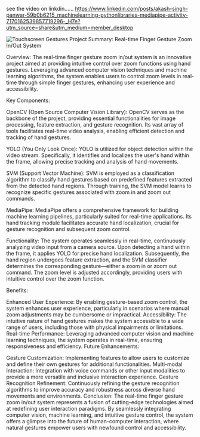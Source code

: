 see the video on linkdin......
https://www.linkedin.com/posts/akash-singh-panwar-59b0b6215_machinelearning-pythonlibraries-mediapipe-activity-7170162539857719296-_H7e?utm_source=share&utm_medium=member_desktop
<!DOCTYPE html>
<html lang="en">
<head>
    <meta charset="UTF-8">
    <meta name="viewport" content="width=device-width, initial-scale=1.0">
</head>
<body>
    <img src="https://img.freepik.com/premium-vector/touchscreen-gestures-hand-gestures-smartphone-screen-swipe-tap-pinch-zoom-rotate-gestures-flat-vector-illustration-set-gadget-screen-touch-hand-signs-collection_627510-2883.jpg" alt="Touchscreen Gestures">
</body>
</html>
Project Summary: Real-time Finger Gesture Zoom In/Out System

Overview:
The real-time finger gesture zoom in/out system is an innovative project aimed at providing intuitive control over zoom functions using hand gestures. Leveraging advanced computer vision techniques and machine learning algorithms, the system enables users to control zoom levels in real-time through simple finger gestures, enhancing user experience and accessibility.

Key Components:

OpenCV (Open Source Computer Vision Library):
OpenCV serves as the backbone of the project, providing essential functionalities for image processing, feature extraction, and gesture recognition. Its vast array of tools facilitates real-time video analysis, enabling efficient detection and tracking of hand gestures.

YOLO (You Only Look Once):
YOLO is utilized for object detection within the video stream. Specifically, it identifies and localizes the user's hand within the frame, allowing precise tracking and analysis of hand movements.

SVM (Support Vector Machine):
SVM is employed as a classification algorithm to classify hand gestures based on predefined features extracted from the detected hand regions. Through training, the SVM model learns to recognize specific gestures associated with zoom in and zoom out commands.

MediaPipe:
MediaPipe offers a comprehensive framework for building machine learning pipelines, particularly suited for real-time applications. Its hand tracking module facilitates accurate hand localization, crucial for gesture recognition and subsequent zoom control.

Functionality:
The system operates seamlessly in real-time, continuously analyzing video input from a camera source. Upon detecting a hand within the frame, it applies YOLO for precise hand localization. Subsequently, the hand region undergoes feature extraction, and the SVM classifier determines the corresponding gesture—either a zoom in or zoom out command. The zoom level is adjusted accordingly, providing users with intuitive control over the zoom function.

Benefits:

Enhanced User Experience: By enabling gesture-based zoom control, the system enhances user experience, particularly in scenarios where manual zoom adjustments may be cumbersome or impractical.
Accessibility: The intuitive nature of hand gestures makes the system accessible to a wide range of users, including those with physical impairments or limitations.
Real-time Performance: Leveraging advanced computer vision and machine learning techniques, the system operates in real-time, ensuring responsiveness and efficiency.
Future Enhancements:

Gesture Customization: Implementing features to allow users to customize and define their own gestures for additional functionalities.
Multi-modal Interaction: Integration with voice commands or other input modalities to provide a more versatile and inclusive interaction experience.
Gesture Recognition Refinement: Continuously refining the gesture recognition algorithms to improve accuracy and robustness across diverse hand movements and environments.
Conclusion:
The real-time finger gesture zoom in/out system represents a fusion of cutting-edge technologies aimed at redefining user interaction paradigms. By seamlessly integrating computer vision, machine learning, and intuitive gesture control, the system offers a glimpse into the future of human-computer interaction, where natural gestures empower users with newfound control and accessibility.


